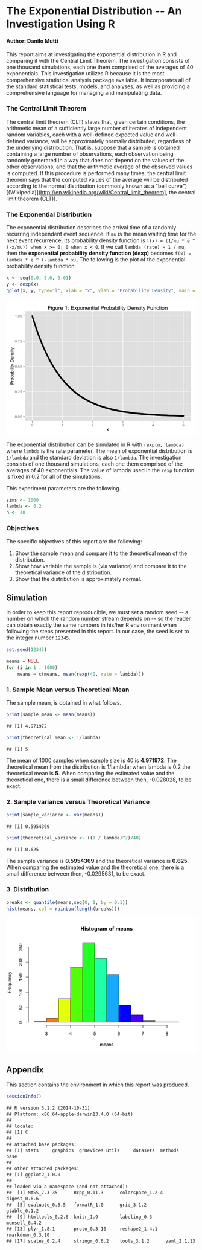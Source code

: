 <script type="text/javascript" src="http://cdn.mathjax.org/mathjax/latest/MathJax.js?config=default"></script>

<!-- https://class.coursera.org/statinference-012/human_grading/view/courses/973520/assessments/4/submissions -->
<!-- https://rstudio-pubs-static.s3.amazonaws.com/26693_e1151035722942b2813c0063c6b220ae.html -->
# The Exponential Distribution -- An Investigation Using R
#### Author: Danilo Mutti



This report aims at investigating the exponential distribution  in R and comparing it with the Central Limit Theorem. The investigation consists of one thousand simulations, each one them comprised of the averages of 40 exponentials. This investigation utilizes R because it is the most comprehensive statistical analysis package available. It incorporates all of the standard statistical tests, models, and analyses, as well as providing a comprehensive language for managing and manipulating data.

### The Central Limit Theorem

The central limit theorem (CLT) states that, given certain conditions, the arithmetic mean of a sufficiently large number of iterates of independent random variables, each with a well-defined expected value and well-defined variance, will be approximately normally distributed, regardless of the underlying distribution. That is, suppose that a sample is obtained containing a large number of observations, each observation being randomly generated in a way that does not depend on the values of the other observations, and that the arithmetic average of the observed values is computed. If this procedure is performed many times, the central limit theorem says that the computed values of the average will be distributed according to the normal distribution (commonly known as a "bell curve") [(Wikipedia)](http://en.wikipedia.org/wiki/Central_limit_theorem], the central limit theorem (CLT)).

### The Exponential Distribution

The exponential distribution describes the arrival time of a randomly recurring independent event sequence. If `mu` is the mean waiting time for the next event recurrence, its probability density function is `f(x) = (1/mu * e ^ (-x/mu)) when x >= 0; 0 when x < 0`. If we call `lambda (rate) = 1 / mu`, then the **exponential probability density function (dexp)** becomes `f(x) = lambda * e ^ (-lambda * x)`. The following is the plot of the exponential probability density function.


```r
x <- seq(0.0, 5.0, 0.01)
y <- dexp(x)
qplot(x, y, type="l", xlab = "x", ylab = "Probability Density", main = "Figure 1: Exponential Probability Density Function")
```

![](figure/unnamed-chunk-2-1.png) 

The exponential distribution can be simulated in R with `rexp(n, lambda)` where `lambda` is the rate parameter. The mean of exponential distribution is `1/lambda` and the standard deviation is also `1/lambda`. The investigation consists of one thousand simulations, each one them comprised of the averages of 40 exponentials. The value of lambda used in the `rexp` function is fixed in 0.2 for all of the simulations.

This experiment parameters are the following.

```r
sims <- 1000
lambda <- 0.2
n <- 40
```

### Objectives

The specific objectives of this report are the following:

1. Show the sample mean and compare it to the theoretical mean of the distribution.
1. Show how variable the sample is (via variance) and compare it to the theoretical variance of the distribution.
1. Show that the distribution is approximately normal.

## Simulation

In order to keep this report reproducible, we must set a random seed -- a number on which the random number stream depends on -- so the reader can obtain exactly the same numbers in his/her R environment when following the steps presented in this report. In our case, the seed is set to the integer number `12345`.


```r
set.seed(12345)
```


```r
means = NULL
for (i in 1 : 1000)
    means = c(means, mean(rexp(40, rate = lambda)))
```

### 1. Sample Mean versus Theoretical Mean

The sample mean, is obtained in what follows.


```r
print(sample_mean <- mean(means))
```

```
## [1] 4.971972
```

```r
print(theoretical_mean <- 1/lambda)
```

```
## [1] 5
```

The mean of 1000 samples when sample size is 40 is **4.971972**. The theoretical mean from the distribution is 1/lambda; when lambda is 0.2 the theoretical mean is **5**. When comparing the estimated value and the theoretical one, there is a small difference between then, -0.028028, to be exact.

### 2. Sample variance versus Theoretical Variance


```r
print(sample_variance <- var(means))
```

```
## [1] 0.5954369
```

```r
print(theoretical_variance <- ((1 / lambda)^2)/40)
```

```
## [1] 0.625
```

The sample variance is **0.5954369** and the theoretical variance is **0.625**. When comparing the estimated value and the theoretical one, there is a small difference between then, -0.0295631, to be exact.

### 3. Distribution


```r
breaks <- quantile(means,seq(0, 1, by = 0.1))
hist(means, col = rainbow(length(breaks)))
```

![](figure/unnamed-chunk-8-1.png) 


## Appendix

This section contains the environment in which this report was produced.


```r
sessionInfo()
```

```
## R version 3.1.2 (2014-10-31)
## Platform: x86_64-apple-darwin13.4.0 (64-bit)
## 
## locale:
## [1] C
## 
## attached base packages:
## [1] stats     graphics  grDevices utils     datasets  methods   base     
## 
## other attached packages:
## [1] ggplot2_1.0.0
## 
## loaded via a namespace (and not attached):
##  [1] MASS_7.3-35      Rcpp_0.11.3      colorspace_1.2-4 digest_0.6.6    
##  [5] evaluate_0.5.5   formatR_1.0      grid_3.1.2       gtable_0.1.2    
##  [9] htmltools_0.2.6  knitr_1.9        labeling_0.3     munsell_0.4.2   
## [13] plyr_1.8.1       proto_0.3-10     reshape2_1.4.1   rmarkdown_0.3.10
## [17] scales_0.2.4     stringr_0.6.2    tools_3.1.2      yaml_2.1.13
```
